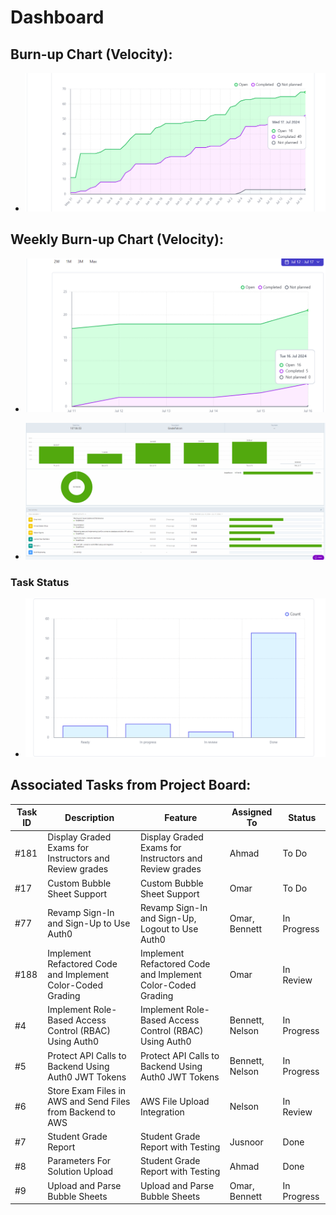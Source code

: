 # Dashboard

## Burn-up Chart (Velocity):
- ![docs/weekly logs/Burn Up Charts/burn up chart 2.png](../../BurnUpCharts/BurnUpCharts14.png)

## Weekly Burn-up Chart (Velocity):
- ![docs/weekly logs/Burn Up Charts/burn up chart 2.png](../../WeeklyBurnUpChart/BurnUpChart1.png)

- ![docs/weekly logs/Clockify/Time.png](../../Clockify/Time14.png)

### Task Status

- ![docs/weekly logs/Status/Status1.png](../../Status/Status14.png)


## Associated Tasks from Project Board:

| Task ID | Description                                       | Feature                                           | Assigned To | Status     |
| ------- | ------------------------------------------------- | ------------------------------------------------- | ----------- | ---------- |
| #181    | Display Graded Exams for Instructors and Review grades | Display Graded Exams for Instructors and Review grades | Ahmad       | To Do      |
| #17     | Custom Bubble Sheet Support                       | Custom Bubble Sheet Support                       | Omar        | To Do      |
| #77     | Revamp Sign-In and Sign-Up to Use Auth0           | Revamp Sign-In and Sign-Up, Logout to Use Auth0   | Omar, Bennett | In Progress|
| #188    | Implement Refactored Code and Implement Color-Coded Grading | Implement Refactored Code and Implement Color-Coded Grading | Omar        | In Review  |
| #4      | Implement Role-Based Access Control (RBAC) Using Auth0 | Implement Role-Based Access Control (RBAC) Using Auth0 | Bennett, Nelson | In Progress|
| #5      | Protect API Calls to Backend Using Auth0 JWT Tokens | Protect API Calls to Backend Using Auth0 JWT Tokens | Bennett, Nelson | In Progress|
| #6      | Store Exam Files in AWS and Send Files from Backend to AWS | AWS File Upload Integration                       | Nelson      | In Review  |
| #7      | Student Grade Report                              | Student Grade Report with Testing                 | Jusnoor     | Done       |
| #8      | Parameters For Solution Upload                    | Student Grade Report with Testing                 | Ahmad       | Done       |
| #9      | Upload and Parse Bubble Sheets                    | Upload and Parse Bubble Sheets                    | Omar, Bennett | In Progress|
